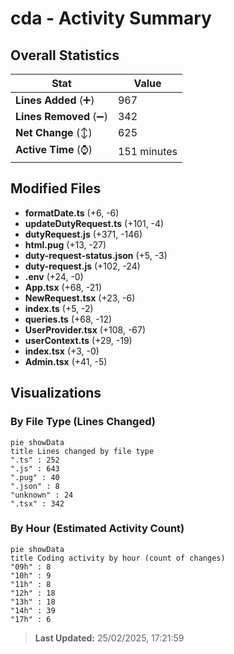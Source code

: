 # cda - Activity Summary 

## Overall Statistics

| Stat                   | Value                                                             |
| ---------------------- | ----------------------------------------------------------------- |
| **Lines Added** (➕)   | 967                                          |
| **Lines Removed** (➖) | 342                                        |
| **Net Change** (↕)    | 625                |
| **Active Time** (⌚)   | 151 minutes |


## Modified Files
- **formatDate.ts** (+6, -6)
- **updateDutyRequest.ts** (+101, -4)
- **dutyRequest.js** (+371, -146)
- **html.pug** (+13, -27)
- **duty-request-status.json** (+5, -3)
- **duty-request.js** (+102, -24)
- **.env** (+24, -0)
- **App.tsx** (+68, -21)
- **NewRequest.tsx** (+23, -6)
- **index.ts** (+5, -2)
- **queries.ts** (+68, -12)
- **UserProvider.tsx** (+108, -67)
- **userContext.ts** (+29, -19)
- **index.tsx** (+3, -0)
- **Admin.tsx** (+41, -5)

## Visualizations

### By File Type (Lines Changed)

```mermaid
pie showData
title Lines changed by file type
".ts" : 252
".js" : 643
".pug" : 40
".json" : 8
"unknown" : 24
".tsx" : 342
```

### By Hour (Estimated Activity Count)

```mermaid
pie showData
title Coding activity by hour (count of changes)
"09h" : 8
"10h" : 9
"11h" : 8
"12h" : 18
"13h" : 18
"14h" : 39
"17h" : 6
```


> **Last Updated:** 25/02/2025, 17:21:59